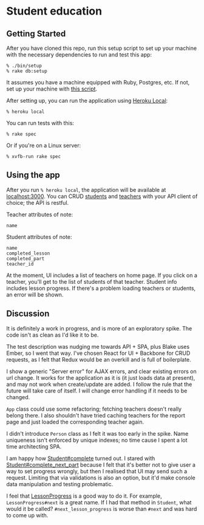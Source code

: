 # Student education

## Getting Started

After you have cloned this repo, run this setup script to set up your machine
with the necessary dependencies to run and test this app:

    % ./bin/setup
    % rake db:setup

It assumes you have a machine equipped with Ruby, Postgres, etc. If not, set up
your machine with [this script].

[this script]: https://github.com/thoughtbot/laptop

After setting up, you can run the application using [Heroku Local]:

    % heroku local

[Heroku Local]: https://devcenter.heroku.com/articles/heroku-local

You can run tests with this:

    % rake spec

Or if you're on a Linux server:

    % xvfb-run rake spec

## Using the app

After you run `% heroku local`, the application will be available at
[localhost:3000]. You can CRUD [students] and [teachers] with your API client of
choice; the API is restful.

Teacher attributes of note:
```
name
```

Student attributes of note:
```
name
completed_lesson
completed_part
teacher_id
```

At the moment, UI includes a list of teachers on home page. If you click on a
teacher, you'll get to the list of students of that teacher. Student info
includes lesson progress. If there's a problem loading teachers or students, an
error will be shown.

[localhost:3000]: http://localhost:3000
[students]: http://localhost:3000/students
[teachers]: http://localhost:3000/teachers

## Discussion

It is definitely a work in progress, and is more of an exploratory spike. The
code isn't as clean as I'd like it to be.

The test description was nudging me towards API + SPA, plus Blake uses Ember, so
I went that way. I've chosen React for UI + Backbone for CRUD requests, as I
felt that Redux would be an overkill and is full of boilerplate.

I show a generic "Server error" for AJAX errors, and clear existing errors on
url change. It works for the application as it is (it just loads data at
present), and may not work when create/update are added. I follow the rule that
the future will take care of itself. I will change error handling if it needs to
be changed.

`App` class could use some refactoring; fetching teachers doesn't really belong
there. I also shouldn't have tried caching teachers for the report page and just
loaded the corresponding teacher again.

I didn't introduce `Person` class as I felt it was too early in the spike. Name
uniqueness isn't enforced by unique indexes; no time cause I spent a lot time
architecting SPA.

I am happy how [Student#complete] turned out. I stared with
[Student#complete_next_part] because I felt that it's better not to give user a
way to set progress wrongly, but then I realised that UI may send such a
request. Limiting that via validations is also an option, but it'd make console
data manipulation and testing problematic.

I feel that [LessonProgress] is a good way to do it. For example,
`LessonProgress#next` is a great name. If I had that method in `Student`, what
would it be called? `#next_lesson_progress` is worse than `#next` and was hard
to come up with.

[Student#complete]: https://github.com/ledestin/student_education/blob/readme/app/models/student.rb#L20
[Student#complete_next_part]:
https://github.com/ledestin/student_education/blob/3e07e5092b4d881b75eba79187649f769cb46580/app/models/student.rb#L13
[LessonProgress]:
https://github.com/ledestin/student_education/blob/readme/app/models/lesson_progress.rb

